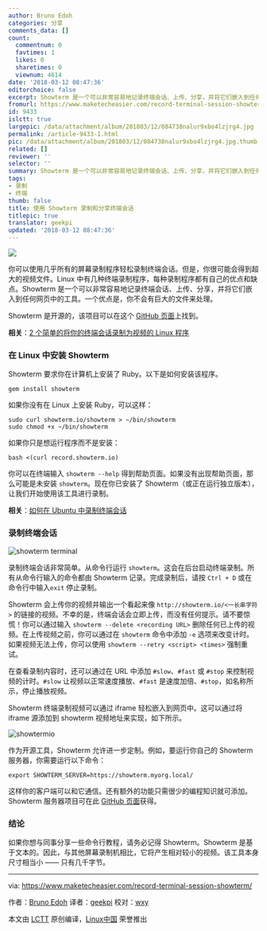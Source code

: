 ```yaml
---
author: Bruno Edoh
categories: 分享
comments_data: []
count:
  commentnum: 0
  favtimes: 1
  likes: 0
  sharetimes: 0
  viewnum: 4614
date: '2018-03-12 08:47:36'
editorchoice: false
excerpt: Showterm 是一个可以非常容易地记录终端会话、上传、分享，并将它们嵌入到任何网页中的工具。一个优点是，你不会有巨大的文件来处理。
fromurl: https://www.maketecheasier.com/record-terminal-session-showterm/
id: 9433
islctt: true
largepic: /data/attachment/album/201803/12/084738nalur9xbo4lzjrg4.jpg
permalink: /article-9433-1.html
pic: /data/attachment/album/201803/12/084738nalur9xbo4lzjrg4.jpg.thumb.jpg
related: []
reviewer: ''
selector: ''
summary: Showterm 是一个可以非常容易地记录终端会话、上传、分享，并将它们嵌入到任何网页中的工具。一个优点是，你不会有巨大的文件来处理。
tags:
- 录制
- 终端
thumb: false
title: 使用 Showterm 录制和分享终端会话
titlepic: true
translator: geekpi
updated: '2018-03-12 08:47:36'
---
```


![](/data/attachment/album/201803/12/084738nalur9xbo4lzjrg4.jpg)


你可以使用几乎所有的屏幕录制程序轻松录制终端会话。但是，你很可能会得到超大的视频文件。Linux 中有几种终端录制程序，每种录制程序都有自己的优点和缺点。Showterm 是一个可以非常容易地记录终端会话、上传、分享，并将它们嵌入到任何网页中的工具。一个优点是，你不会有巨大的文件来处理。


Showterm 是开源的，该项目可以在这个 [GitHub 页面](https://github.com/ConradIrwin/showterm)上找到。


**相关**：[2 个简单的将你的终端会话录制为视频的 Linux 程序](https://www.maketecheasier.com/record-terminal-session-as-video/ "2 Simple Applications That Record Your Terminal Session as Video [Linux]")


### 在 Linux 中安装 Showterm


Showterm 要求你在计算机上安装了 Ruby。以下是如何安装该程序。



```
gem install showterm

```

如果你没有在 Linux 上安装 Ruby，可以这样：



```
sudo curl showterm.io/showterm > ~/bin/showterm
sudo chmod +x ~/bin/showterm

```

如果你只是想运行程序而不是安装：



```
bash <(curl record.showterm.io)

```

你可以在终端输入 `showterm --help` 得到帮助页面。如果没有出现帮助页面，那么可能是未安装 `showterm`。现在你已安装了 Showterm（或正在运行独立版本），让我们开始使用该工具进行录制。


**相关**：[如何在 Ubuntu 中录制终端会话](https://www.maketecheasier.com/record-terminal-session-in-ubuntu/ "How to Record Terminal Session in Ubuntu")


### 录制终端会话


![showterm terminal](/data/attachment/album/201803/12/084738xl2ranrndrrdtglc.png "showterm terminal")


录制终端会话非常简单。从命令行运行 `showterm`。这会在后台启动终端录制。所有从命令行输入的命令都由 Showterm 记录。完成录制后，请按 `Ctrl + D` 或在命令行中输入`exit` 停止录制。


Showterm 会上传你的视频并输出一个看起来像 `http://showterm.io/<一长串字符>` 的链接的视频。不幸的是，终端会话会立即上传，而没有任何提示。请不要惊慌！你可以通过输入 `showterm --delete <recording URL>` 删除任何已上传的视频。在上传视频之前，你可以通过在 `showterm` 命令中添加 `-e` 选项来改变计时。如果视频无法上传，你可以使用 `showterm --retry <script> <times>` 强制重试。


在查看录制内容时，还可以通过在 URL 中添加 `#slow`、`#fast` 或 `#stop` 来控制视频的计时。`#slow` 让视频以正常速度播放、`#fast` 是速度加倍、`#stop`，如名称所示，停止播放视频。


Showterm 终端录制视频可以通过 iframe 轻松嵌入到网页中。这可以通过将 iframe 源添加到 showterm 视频地址来实现，如下所示。


![showtermio](/data/attachment/album/201803/12/084738c5vbx55zv1382b3n.png "showtermio")


作为开源工具，Showterm 允许进一步定制。例如，要运行你自己的 Showterm 服务器，你需要运行以下命令：



```
export SHOWTERM_SERVER=https://showterm.myorg.local/

```

这样你的客户端可以和它通信。还有额外的功能只需很少的编程知识就可添加。Showterm 服务器项目可在此 [GitHub 页面](https://github.com/ConradIrwin/showterm)获得。


### 结论


如果你想与同事分享一些命令行教程，请务必记得 Showterm。Showterm 是基于文本的。因此，与其他屏幕录制机相比，它将产生相对较小的视频。该工具本身尺寸相当小 —— 只有几千字节。




---


via: <https://www.maketecheasier.com/record-terminal-session-showterm/>


作者：[Bruno Edoh](https://www.maketecheasier.com/author/brunoedoh/) 译者：[geekpi](https://github.com/geekpi) 校对：[wxy](https://github.com/wxy)


本文由 [LCTT](https://github.com/LCTT/TranslateProject) 原创编译，[Linux中国](https://linux.cn/) 荣誉推出